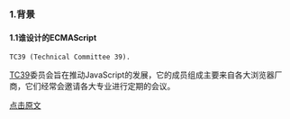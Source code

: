 ### 1.背景

#### 1.1谁设计的ECMAScript

`TC39 (Technical Committee 39).`

[TC39](https://leanpub.com/exploring-es2016-es2017/read#tc39)委员会旨在推动JavaScript的发展，它的成员组成主要来自各大浏览器厂商，它们经常会邀请各大专业进行定期的会议。

[点击原文](https://leanpub.com/exploring-es2016-es2017/read#tc39)


